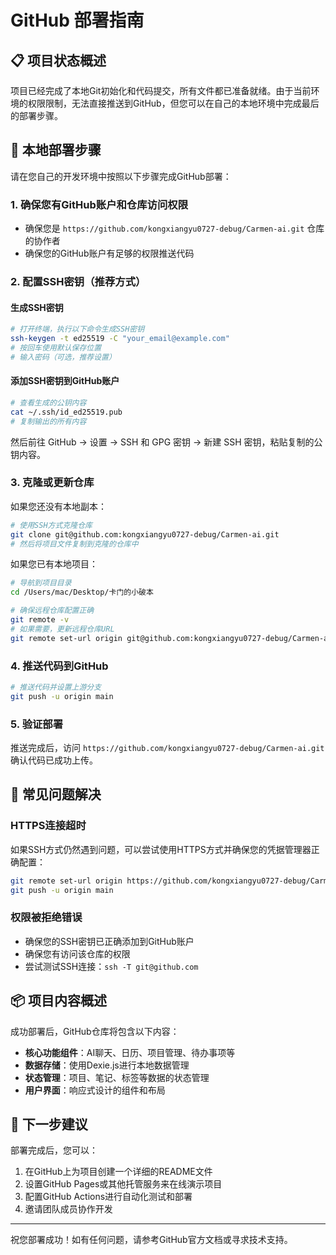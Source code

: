 # GitHub 部署指南

## 📋 项目状态概述

项目已经完成了本地Git初始化和代码提交，所有文件都已准备就绪。由于当前环境的权限限制，无法直接推送到GitHub，但您可以在自己的本地环境中完成最后的部署步骤。

## 🚀 本地部署步骤

请在您自己的开发环境中按照以下步骤完成GitHub部署：

### 1. 确保您有GitHub账户和仓库访问权限
- 确保您是 `https://github.com/kongxiangyu0727-debug/Carmen-ai.git` 仓库的协作者
- 确保您的GitHub账户有足够的权限推送代码

### 2. 配置SSH密钥（推荐方式）

#### 生成SSH密钥
```bash
# 打开终端，执行以下命令生成SSH密钥
ssh-keygen -t ed25519 -C "your_email@example.com"
# 按回车使用默认保存位置
# 输入密码（可选，推荐设置）
```

#### 添加SSH密钥到GitHub账户
```bash
# 查看生成的公钥内容
cat ~/.ssh/id_ed25519.pub
# 复制输出的所有内容
```

然后前往 GitHub -> 设置 -> SSH 和 GPG 密钥 -> 新建 SSH 密钥，粘贴复制的公钥内容。

### 3. 克隆或更新仓库

如果您还没有本地副本：
```bash
# 使用SSH方式克隆仓库
git clone git@github.com:kongxiangyu0727-debug/Carmen-ai.git
# 然后将项目文件复制到克隆的仓库中
```

如果您已有本地项目：
```bash
# 导航到项目目录
cd /Users/mac/Desktop/卡门的小破本

# 确保远程仓库配置正确
git remote -v
# 如果需要，更新远程仓库URL
git remote set-url origin git@github.com:kongxiangyu0727-debug/Carmen-ai.git
```

### 4. 推送代码到GitHub

```bash
# 推送代码并设置上游分支
git push -u origin main
```

### 5. 验证部署

推送完成后，访问 `https://github.com/kongxiangyu0727-debug/Carmen-ai.git` 确认代码已成功上传。

## 🔧 常见问题解决

### HTTPS连接超时
如果SSH方式仍然遇到问题，可以尝试使用HTTPS方式并确保您的凭据管理器正确配置：
```bash
git remote set-url origin https://github.com/kongxiangyu0727-debug/Carmen-ai.git
git push -u origin main
```

### 权限被拒绝错误
- 确保您的SSH密钥已正确添加到GitHub账户
- 确保您有访问该仓库的权限
- 尝试测试SSH连接：`ssh -T git@github.com`

## 📦 项目内容概述

成功部署后，GitHub仓库将包含以下内容：

- **核心功能组件**：AI聊天、日历、项目管理、待办事项等
- **数据存储**：使用Dexie.js进行本地数据管理
- **状态管理**：项目、笔记、标签等数据的状态管理
- **用户界面**：响应式设计的组件和布局

## 🎯 下一步建议

部署完成后，您可以：
1. 在GitHub上为项目创建一个详细的README文件
2. 设置GitHub Pages或其他托管服务来在线演示项目
3. 配置GitHub Actions进行自动化测试和部署
4. 邀请团队成员协作开发

---

祝您部署成功！如有任何问题，请参考GitHub官方文档或寻求技术支持。